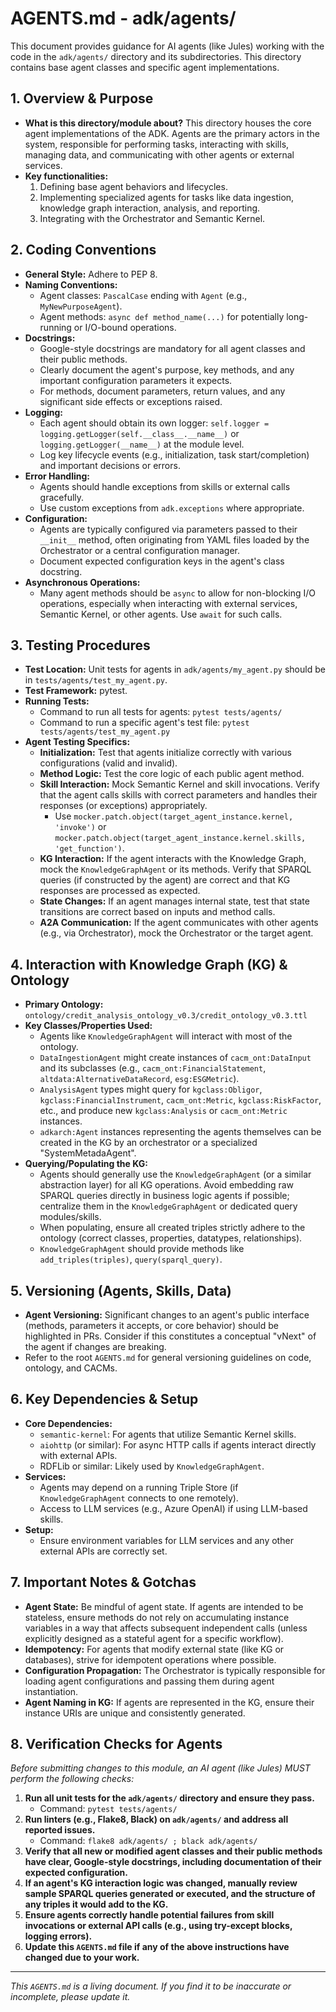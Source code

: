 # AGENTS.md - adk/agents/

This document provides guidance for AI agents (like Jules) working with the code in the `adk/agents/` directory and its subdirectories. This directory contains base agent classes and specific agent implementations.

## 1. Overview & Purpose

*   **What is this directory/module about?** This directory houses the core agent implementations of the ADK. Agents are the primary actors in the system, responsible for performing tasks, interacting with skills, managing data, and communicating with other agents or external services.
*   **Key functionalities:**
    1.  Defining base agent behaviors and lifecycles.
    2.  Implementing specialized agents for tasks like data ingestion, knowledge graph interaction, analysis, and reporting.
    3.  Integrating with the Orchestrator and Semantic Kernel.

## 2. Coding Conventions

*   **General Style:** Adhere to PEP 8.
*   **Naming Conventions:**
    *   Agent classes: `PascalCase` ending with `Agent` (e.g., `MyNewPurposeAgent`).
    *   Agent methods: `async def method_name(...)` for potentially long-running or I/O-bound operations.
*   **Docstrings:**
    *   Google-style docstrings are mandatory for all agent classes and their public methods.
    *   Clearly document the agent's purpose, key methods, and any important configuration parameters it expects.
    *   For methods, document parameters, return values, and any significant side effects or exceptions raised.
*   **Logging:**
    *   Each agent should obtain its own logger: `self.logger = logging.getLogger(self.__class__.__name__)` or `logging.getLogger(__name__)` at the module level.
    *   Log key lifecycle events (e.g., initialization, task start/completion) and important decisions or errors.
*   **Error Handling:**
    *   Agents should handle exceptions from skills or external calls gracefully.
    *   Use custom exceptions from `adk.exceptions` where appropriate.
*   **Configuration:**
    *   Agents are typically configured via parameters passed to their `__init__` method, often originating from YAML files loaded by the Orchestrator or a central configuration manager.
    *   Document expected configuration keys in the agent's class docstring.
*   **Asynchronous Operations:**
    *   Many agent methods should be `async` to allow for non-blocking I/O operations, especially when interacting with external services, Semantic Kernel, or other agents. Use `await` for such calls.

## 3. Testing Procedures

*   **Test Location:** Unit tests for agents in `adk/agents/my_agent.py` should be in `tests/agents/test_my_agent.py`.
*   **Test Framework:** pytest.
*   **Running Tests:**
    *   Command to run all tests for agents: `pytest tests/agents/`
    *   Command to run a specific agent's test file: `pytest tests/agents/test_my_agent.py`
*   **Agent Testing Specifics:**
    *   **Initialization:** Test that agents initialize correctly with various configurations (valid and invalid).
    *   **Method Logic:** Test the core logic of each public agent method.
    *   **Skill Interaction:** Mock Semantic Kernel and skill invocations. Verify that the agent calls skills with correct parameters and handles their responses (or exceptions) appropriately.
        *   Use `mocker.patch.object(target_agent_instance.kernel, 'invoke')` or `mocker.patch.object(target_agent_instance.kernel.skills, 'get_function')`.
    *   **KG Interaction:** If the agent interacts with the Knowledge Graph, mock the `KnowledgeGraphAgent` or its methods. Verify that SPARQL queries (if constructed by the agent) are correct and that KG responses are processed as expected.
    *   **State Changes:** If an agent manages internal state, test that state transitions are correct based on inputs and method calls.
    *   **A2A Communication:** If the agent communicates with other agents (e.g., via Orchestrator), mock the Orchestrator or the target agent.

## 4. Interaction with Knowledge Graph (KG) & Ontology

*   **Primary Ontology:** `ontology/credit_analysis_ontology_v0.3/credit_ontology_v0.3.ttl`
*   **Key Classes/Properties Used:**
    *   Agents like `KnowledgeGraphAgent` will interact with most of the ontology.
    *   `DataIngestionAgent` might create instances of `cacm_ont:DataInput` and its subclasses (e.g., `cacm_ont:FinancialStatement`, `altdata:AlternativeDataRecord`, `esg:ESGMetric`).
    *   `AnalysisAgent` types might query for `kgclass:Obligor`, `kgclass:FinancialInstrument`, `cacm_ont:Metric`, `kgclass:RiskFactor`, etc., and produce new `kgclass:Analysis` or `cacm_ont:Metric` instances.
    *   `adkarch:Agent` instances representing the agents themselves can be created in the KG by an orchestrator or a specialized "SystemMetadaAgent".
*   **Querying/Populating the KG:**
    *   Agents should generally use the `KnowledgeGraphAgent` (or a similar abstraction layer) for all KG operations. Avoid embedding raw SPARQL queries directly in business logic agents if possible; centralize them in the `KnowledgeGraphAgent` or dedicated query modules/skills.
    *   When populating, ensure all created triples strictly adhere to the ontology (correct classes, properties, datatypes, relationships).
    *   `KnowledgeGraphAgent` should provide methods like `add_triples(triples)`, `query(sparql_query)`.

## 5. Versioning (Agents, Skills, Data)

*   **Agent Versioning:** Significant changes to an agent's public interface (methods, parameters it accepts, or core behavior) should be highlighted in PRs. Consider if this constitutes a conceptual "vNext" of the agent if changes are breaking.
*   Refer to the root `AGENTS.md` for general versioning guidelines on code, ontology, and CACMs.

## 6. Key Dependencies & Setup

*   **Core Dependencies:**
    *   `semantic-kernel`: For agents that utilize Semantic Kernel skills.
    *   `aiohttp` (or similar): For async HTTP calls if agents interact directly with external APIs.
    *   RDFLib or similar: Likely used by `KnowledgeGraphAgent`.
*   **Services:**
    *   Agents may depend on a running Triple Store (if `KnowledgeGraphAgent` connects to one remotely).
    *   Access to LLM services (e.g., Azure OpenAI) if using LLM-based skills.
*   **Setup:**
    *   Ensure environment variables for LLM services and any other external APIs are correctly set.

## 7. Important Notes & Gotchas

*   **Agent State:** Be mindful of agent state. If agents are intended to be stateless, ensure methods do not rely on accumulating instance variables in a way that affects subsequent independent calls (unless explicitly designed as a stateful agent for a specific workflow).
*   **Idempotency:** For agents that modify external state (like KG or databases), strive for idempotent operations where possible.
*   **Configuration Propagation:** The Orchestrator is typically responsible for loading agent configurations and passing them during agent instantiation.
*   **Agent Naming in KG:** If agents are represented in the KG, ensure their instance URIs are unique and consistently generated.

## 8. Verification Checks for Agents

*Before submitting changes to this module, an AI agent (like Jules) MUST perform the following checks:*

1.  **Run all unit tests for the `adk/agents/` directory and ensure they pass.**
    *   Command: `pytest tests/agents/`
2.  **Run linters (e.g., Flake8, Black) on `adk/agents/` and address all reported issues.**
    *   Command: `flake8 adk/agents/ ; black adk/agents/`
3.  **Verify that all new or modified agent classes and their public methods have clear, Google-style docstrings, including documentation of their expected configuration.**
4.  **If an agent's KG interaction logic was changed, manually review sample SPARQL queries generated or executed, and the structure of any triples it would add to the KG.**
5.  **Ensure agents correctly handle potential failures from skill invocations or external API calls (e.g., using try-except blocks, logging errors).**
6.  **Update this `AGENTS.md` file if any of the above instructions have changed due to your work.**

---
*This `AGENTS.md` is a living document. If you find it to be inaccurate or incomplete, please update it.*
```
